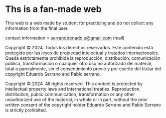 # Ths is a fan-made web 
This web is a web made by student for practicing and do not collect any information from the final user.

contact information = serranotrenado.e@gmail.com (mail)

Copyright © 2024. Todos los derechos reservados.
Este contenido está protegido por las leyes de propiedad intelectual y tratados internacionales. Queda estrictamente 
prohibida la reproducción, distribución, comunicación pública, transformación o cualquier otro uso no autorizado del 
material, total o parcialmente, sin el consentimiento previo y por escrito del titular del copyright Eduardo Serrano and 
Pablo serrano.    

Copyright © 2024. All rights reserved.
This content is protected by intellectual property laws and international treaties. Reproduction, distribution, public communication, transformation or any other unauthorized use of the material, in whole or in part, without the prior written consent of the copyright holder Eduardo Serrano and Pablo Serrano is strictly prohibited.